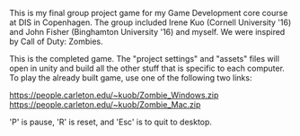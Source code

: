 This is my final group project game for my Game Development core course at DIS in Copenhagen.  The group included Irene Kuo (Cornell University '16) and John Fisher (Binghamton University '16) and myself.  We were inspired by Call of Duty: Zombies.

This is the completed game.  The "project settings" and "assets" files will open in unity and build all the other stuff that is specific to each computer.  To play the already built game, use one of the following two links:

https://people.carleton.edu/~kuob/Zombie_Windows.zip
https://people.carleton.edu/~kuob/Zombie_Mac.zip

'P' is pause, 'R' is reset, and 'Esc' is to quit to desktop.